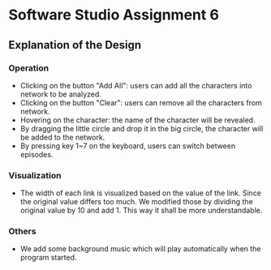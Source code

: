 # Software Studio Assignment 6

## Explanation of the Design

### Operation
+ Clicking on the button "Add All": users can add all the characters into network to be analyzed.
+ Clicking on the button "Clear": users can remove all the characters from network.
+ Hovering on the character: the name of the character will be revealed.
+ By dragging the little circle and drop it in the big circle, the character will be added to the network.
+ By pressing key 1~7 on the keyboard, users can switch between episodes.

### Visualization
+ The width of each link is visualized based on the value of the link.
Since the original value differs too much. We modified those by dividing the original value by 10
and add 1. This way it shall be more understandable. 

### Others
+ We add some background music which will play automatically when the program started.